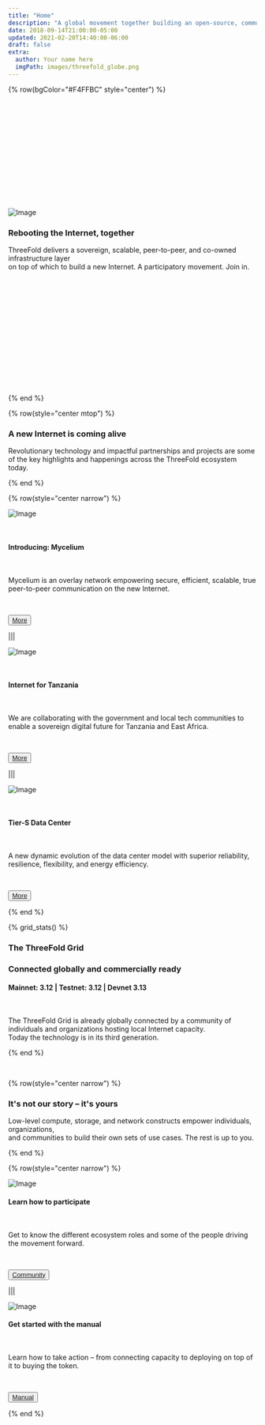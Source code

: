 ```yaml
---
title: "Home"
description: "A global movement together building an open-source, community-driven, decentralized Internet – from the ground up." # quotation marks to allow colons where used
date: 2018-09-14T21:00:00-05:00
updated: 2021-02-20T14:40:00-06:00
draft: false
extra:
  author: Your name here
  imgPath: images/threefold_globe.png
---
```


<!-- section 1 (header) -->

{% row(bgColor="#F4FFBC" style="center") %}

<br>
<br>
<br>
<br>
<br>
<br>
<br>
<br>
<br>
<br>
<br>
<br>

![Image](black_threefold_horizontal.png#medium)

### **Rebooting the Internet, together**

ThreeFold delivers a sovereign, scalable, peer-to-peer, and co-owned infrastructure layer<br>on top of which to build a new Internet.
A participatory movement. Join in.

<br>
<br>
<br>
<br>
<br>
<br>
<br>
<br>
<br>
<br>
<br>
<br>
<br>

{% end %}

{% row(style="center mtop") %}

### **A new Internet is coming alive**

Revolutionary technology and impactful partnerships and projects are some of the key highlights and happenings across the ThreeFold ecosystem today.

{% end %}

{% row(style="center narrow") %}

![Image](mycelium.png#medium)

<br>

#### Introducing: Mycelium

<br>

Mycelium is an overlay network empowering secure, efficient, scalable, true peer-to-peer communication on the new Internet.

<br>

<button>[More](https://www.mycelium.threefold.io/)</button>

|||

![Image](icttanzania.png#medium)

<br>

#### Internet for Tanzania

<br>

We are collaborating with the government and local tech communities to enable a sovereign digital future for Tanzania and East Africa.

<br>

<button>[More](/blog/dunia-yetu)</button>

|||

![Image](tiers.png#medium)

<br>

#### Tier-S Data Center

<br>

A new dynamic evolution of the data center model with superior reliability, resilience, flexibility, and energy efficiency.

<br>

<button>[More](/blog/tier-s-data-center)</button>

{% end %}

{% grid_stats() %}

### The ThreeFold Grid

### **Connected globally and commercially ready**

#### **Mainnet: 3.12** | Testnet: 3.12 | Devnet 3.13

<br>

The ThreeFold Grid is already globally connected by a community of individuals and organizations hosting local Internet capacity.<br>Today the technology is in its third generation.

{% end %}

<br>

{% row(style="center narrow") %}

### **It's not our story – it's yours**

Low-level compute, storage, and network constructs empower individuals, organizations,<br>and communities to build their own sets of use cases. The rest is up to you.

{% end %}

{% row(style="center narrow") %}

![Image](community.png#medium)

#### Learn how to participate

<br>

Get to know the different ecosystem roles and some of the people driving the movement forward.

<br>

<button>[Community](/community)</button>

|||

![Image](manual.png#medium)

#### Get started with the manual

<br>

Learn how to take action – from connecting capacity to deploying on top of it to buying the token.

<br>

<button>[Manual](https://manual.grid.tf/)</button>

{% end %}